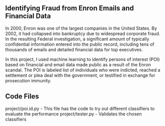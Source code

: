<h2>Identifying Fraud from Enron Emails and Financial Data</h2>
<p>
In 2000, Enron was one of the largest companies in the United States. By 2002, it had collapsed into bankruptcy due to widespread corporate fraud. In the resulting Federal investigation, a significant amount of typically confidential information entered into the public record,	including tens of thousands of emails and detailed financial data for top executives.
</p>

<p>
In this project, I used machine learning to identify persons of interest (POI) based on financial and email data made public as a result of the Enron scandal. The POI is labeled list of individuals who were indicted, reached a settlement or plea deal with the government, or testified in exchange for prosecution immunity.
</p>

<h2> Code Files </h2>
project/poi.id.py -  This file has the code to try out different classifiers to evaluate the performance
project/tester.py -  Validates the chosen classifiers
